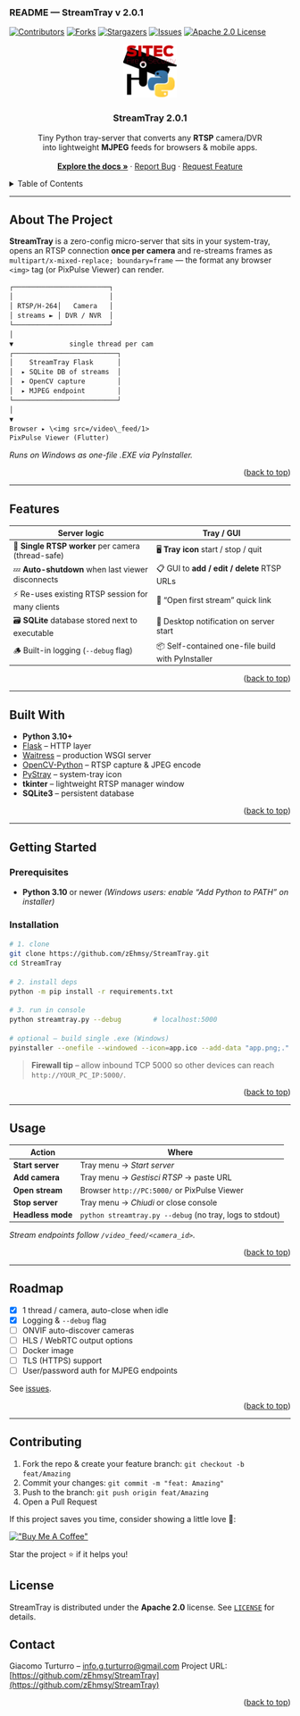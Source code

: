 ### README — **StreamTray v 2.0.1**

<div id="top"></div>

<!-- PROJECT SHIELDS -->
[![Contributors][contributors-shield]][contributors-url]
[![Forks][forks-shield]][forks-url]
[![Stargazers][stars-shield]][stars-url]
[![Issues][issues-shield]][issues-url]
[![Apache 2.0 License][license-shield]][license-url]

<!-- PROJECT LOGO -->
<div align="center">
  <a href="https://github.com/zEhmsy/StreamTray">
    <img src="app.png" alt="StreamTray logo" width="96" height="96">
  </a>

  <h3 align="center">StreamTray&nbsp;2.0.1</h3>

  <p align="center">
    Tiny Python tray-server that converts any <strong>RTSP</strong> camera/DVR<br>
    into lightweight <strong>MJPEG</strong> feeds for browsers &amp; mobile apps.<br>
    <br />
    <a href="https://github.com/zEhmsy/StreamTray"><strong>Explore the docs »</strong></a>
    ·
    <a href="https://github.com/zEhmsy/StreamTray/issues">Report Bug</a>
    ·
    <a href="https://github.com/zEhmsy/StreamTray/issues">Request Feature</a>
  </p>
</div>

<!-- TABLE OF CONTENTS -->
<details>
  <summary>Table of Contents</summary>
  <ol>
    <li><a href="#about-the-project">About&nbsp;The&nbsp;Project</a></li>
    <li><a href="#features">Key&nbsp;Features</a></li>
    <li><a href="#built-with">Built&nbsp;With</a></li>
    <li><a href="#getting-started">Getting&nbsp;Started</a></li>
    <li><a href="#usage">Usage</a></li>
    <li><a href="#roadmap">Roadmap</a></li>
    <li><a href="#contributing">Contributing</a></li>
    <li><a href="#license">License</a></li>
    <li><a href="#contact">Contact</a></li>
  </ol>
</details>

---

## About&nbsp;The&nbsp;Project

**StreamTray** is a zero-config micro-server that sits in your system-tray,
opens an RTSP connection **once per camera** and re-streams frames as
`multipart/x-mixed-replace; boundary=frame` — the format any browser `<img>`
tag (or PixPulse Viewer) can render.

```txt
┌────────────────────────┐
│                        │
│ RTSP/H-264│   Camera   │
│ streams ► │ DVR / NVR  │
└────────────────────────┘
│
▼              single thread per cam
┌──────────────────────────┐
│    StreamTray Flask      │
│  ▸ SQLite DB of streams  │
│  ▸ OpenCV capture        │
│  ▸ MJPEG endpoint        │
└──────────────────────────┘
│
▼
Browser ▸ \<img src=/video\_feed/1>
PixPulse Viewer (Flutter)
```

*Runs on Windows as one-file .EXE via PyInstaller.*

<p align="right">(<a href="#top">back to top</a>)</p>

---

## Features

| Server logic | Tray / GUI |
|--------------|------------|
| 🔄 **Single RTSP worker** per camera (thread-safe) | 🖥️ **Tray icon** start / stop / quit |
| 💤 **Auto-shutdown** when last viewer disconnects | 📋 GUI to **add / edit / delete** RTSP URLs |
| ⚡ Re-uses existing RTSP session for many clients | 🔗 “Open first stream” quick link |
| 🗃️ **SQLite** database stored next to executable | 🔔 Desktop notification on server start |
| 🪵 Built-in logging (`--debug` flag) | 📦 Self-contained one-file build with PyInstaller |

<p align="right">(<a href="#top">back to top</a>)</p>

---

## Built&nbsp;With

* **Python 3.10+**
* [Flask](https://flask.palletsprojects.com/) – HTTP layer
* [Waitress](https://pypi.org/project/waitress/) – production WSGI server
* [OpenCV-Python](https://opencv.org/) – RTSP capture & JPEG encode
* [PyStray](https://pypi.org/project/pystray/) – system-tray icon
* **tkinter** – lightweight RTSP manager window
* **SQLite3** – persistent database

<p align="right">(<a href="#top">back to top</a>)</p>

---

## Getting&nbsp;Started

### Prerequisites
* **Python 3.10** or newer
  *(Windows users: enable “Add Python to PATH” on installer)*

### Installation

```bash
# 1. clone
git clone https://github.com/zEhmsy/StreamTray.git
cd StreamTray

# 2. install deps
python -m pip install -r requirements.txt

# 3. run in console
python streamtray.py --debug        # localhost:5000

# optional – build single .exe (Windows)
pyinstaller --onefile --windowed --icon=app.ico --add-data "app.png;." --add-data "rtsp_streams.db;."  --add-data "templates\\index.html;templates" --clean main.py         # dist/StreamTray.exe
```

> **Firewall tip** – allow inbound TCP 5000 so other devices can reach
> `http://YOUR_PC_IP:5000/`.

<p align="right">(<a href="#top">back to top</a>)</p>

---

## Usage

| Action            | Where                                                    |
| ----------------- | -------------------------------------------------------- |
| **Start server**  | Tray menu → *Start server*                               |
| **Add camera**    | Tray menu → *Gestisci RTSP* → paste URL                  |
| **Open stream**   | Browser `http://PC:5000/` or PixPulse Viewer             |
| **Stop server**   | Tray menu → *Chiudi* or close console                    |
| **Headless mode** | `python streamtray.py --debug` (no tray, logs to stdout) |

*Stream endpoints follow `/video_feed/<camera_id>`.*

<p align="right">(<a href="#top">back to top</a>)</p>

---

## Roadmap

* [x] 1 thread / camera, auto-close when idle
* [x] Logging & `--debug` flag
* [ ] ONVIF auto-discover cameras
* [ ] HLS / WebRTC output options
* [ ] Docker image
* [ ] TLS (HTTPS) support
* [ ] User/password auth for MJPEG endpoints

See [issues](https://github.com/zEhmsy/StreamTray/issues).

<p align="right">(<a href="#top">back to top</a>)</p>

---

## Contributing

1. Fork the repo & create your feature branch:
   `git checkout -b feat/Amazing`
2. Commit your changes:
   `git commit -m "feat: Amazing"`
3. Push to the branch:
   `git push origin feat/Amazing`
4. Open a Pull Request

If this project saves you time, consider showing a little love 💜:

[!["Buy Me A Coffee"](https://www.buymeacoffee.com/assets/img/custom_images/orange_img.png)](https://www.buymeacoffee.com/gturturro)

Star the project ⭐ if it helps you!

## License

StreamTray is distributed under the **Apache 2.0** license.
See [`LICENSE`](LICENSE) for details.

## Contact

Giacomo Turturro – [info.g.turturro@gmail.com](mailto:info.g.turturro@gmail.com)
Project URL: [https://github.com/zEhmsy/StreamTray](https://github.com/zEhmsy/StreamTray)

<p align="right">(<a href="#top">back to top</a>)</p>

<!-- SHIELDS MARKDOWN -->

[contributors-shield]: https://img.shields.io/github/contributors/zEhmsy/StreamTray.svg?style=for-the-badge
[contributors-url]: https://github.com/zEhmsy/StreamTray/graphs/contributors
[forks-shield]: https://img.shields.io/github/forks/zEhmsy/StreamTray.svg?style=for-the-badge
[forks-url]: https://github.com/zEhmsy/StreamTray/network/members
[stars-shield]: https://img.shields.io/github/stars/zEhmsy/StreamTray.svg?style=for-the-badge
[stars-url]: https://github.com/zEhmsy/StreamTray/stargazers
[issues-shield]: https://img.shields.io/github/issues/zEhmsy/StreamTray.svg?style=for-the-badge
[issues-url]: https://github.com/zEhmsy/StreamTray/issues
[license-shield]: https://img.shields.io/badge/license-Apache%202.0-green.svg?style=for-the-badge
[license-url]: https://github.com/zEhmsy/StreamTray/blob/main/LICENSE
